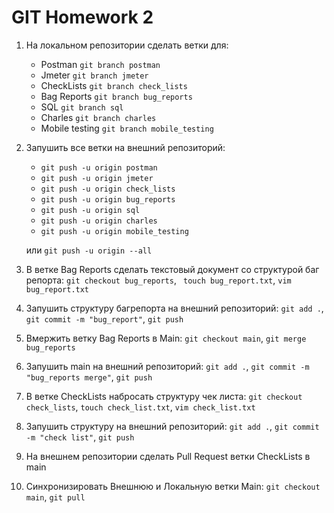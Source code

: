 # GIT Homework 2

1. На локальном репозитории сделать ветки для:
    - Postman `git branch postman`
    - Jmeter `git branch jmeter`
    - CheckLists `git branch check_lists`
    - Bag Reports `git branch bug_reports`
    - SQL `git branch sql`
    - Charles `git branch charles`
    - Mobile testing `git branch mobile_testing`

2. Запушить все ветки на внешний репозиторий:
    - `git push -u origin postman`
    - `git push -u origin jmeter`
    - `git push -u origin check_lists`
    - `git push -u origin bug_reports`
    - `git push -u origin sql`
    - `git push -u origin charles`
    - `git push -u origin mobile_testing`
	
	или `git push -u origin --all`

3. В ветке Bag Reports сделать текстовый документ со структурой баг репорта: `git checkout bug_reports`, ` touch bug_report.txt`, `vim bug_report.txt`
4. Запушить структуру багрепорта на внешний репозиторий: `git add .`, `git commit -m "bug_report"`, `git push`
5. Вмержить ветку Bag Reports в Main: `git checkout main`, `git merge bug_reports`
6. Запушить main на внешний репозиторий: `git add .`, `git commit -m "bug_reports merge"`, `git push`
7. В ветке CheckLists набросать структуру чек листа: `git checkout check_lists`, `touch check_list.txt`, `vim check_list.txt`
8. Запушить структуру на внешний репозиторий: `git add .`, `git commit -m "check list"`, `git push`
9. На внешнем репозитории сделать Pull Request ветки CheckLists в main
10. Синхронизировать Внешнюю и Локальную ветки Main: `git checkout main`, `git pull`